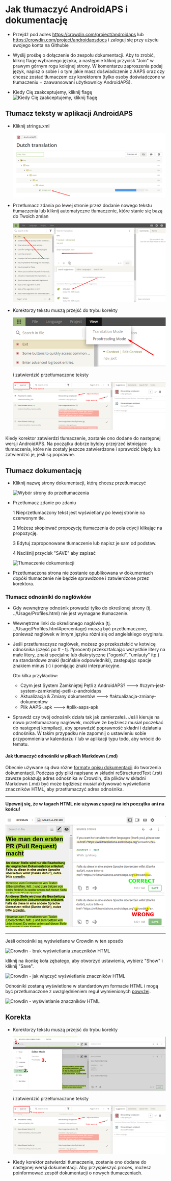 # Jak tłumaczyć AndroidAPS i dokumentację

* Przejdź pod adres <https://crowdin.com/project/androidaps> lub <https://crowdin.com/project/androidapsdocs> i zaloguj się przy użyciu swojego konta na Githubie

* Wyślij prośbę o dołączenie do zespołu dokumentacji. Aby to zrobić, kliknij flagę wybranego języka, a następnie kliknij przycisk "Join" w prawym górnym rogu kolejnej strony. W komentarzu zaproszenia podaj język, napisz o sobie i o tym jakie masz doświadczenie z AAPS oraz czy chcesz zostać tłumaczem czy korektorem (tylko osoby doświadczone w tłumaczeniu + zaawansowani użytkownicy AndroidAPS).

* Kiedy Cię zaakceptujemy, kliknij flagę ![Kiedy Cię zaakceptujemy, kliknij flagę](./images/translation_flags2019.png)

## Tłumacz teksty w aplikacji AndroidAPS

* Kliknij strings.xml
    
    ![Kliknij strings.xml](./images/translations-click-strings.png)

* Przetłumacz zdania po lewej stronie przez dodanie nowego tekstu tłumaczenia lub kliknij automatyczne tłumaczenie, które stanie się bazą do Twoich zmian
    
    ![Tłumaczenie aplikacji](./images/translations-translate.png)

* Korektorzy tekstu muszą przejść do trybu korekty
    
    ![Tryb korekty aplikacji](./images/translations-proofreading-mode.png)
    
    i zatwierdzić przetłumaczone teksty
    
    ![Zatwierdzanie tekstów](./images/translations-proofreading.png)

Kiedy korektor zatwierdzi tłumaczenie, zostanie ono dodane do następnej wersji AndroidAPS. Na początku dobrze byłoby przejrzeć istniejące tłumaczenia, które nie zostały jeszcze zatwierdzone i sprawdzić błędy lub zatwierdzić je, jeśli są poprawne.

## Tłumacz dokumentację

* Kliknij nazwę strony dokumentacji, którą chcesz przetłumaczyć
    
    ![Wybór strony do przetłumaczenia](./images/translation_WikiPage.png)

* Przetłumacz zdanie po zdaniu
    
    1 Nieprzetłumaczony tekst jest wyświetlany po lewej stronie na czerwonym tle.
    
    2 Możesz skopiować propozycję tłumaczenia do pola edycji klikając na propozycję.
    
    3 Edytuj zaproponowane tłumaczenie lub napisz je sam od podstaw.
    
    4 Naciśnij przycisk "SAVE" aby zapisać
    
    ![Tłumaczenie dokumentacji](./images/translation_WikiTranslate.png)

* Przetłumaczona strona nie zostanie opublikowana w dokumentach dopóki tłumaczenie nie będzie sprawdzone i zatwierdzone przez korektora.

### Tłumacz odnośniki do nagłówków

* Gdy wewnętrzny odnośnik prowadzi tylko do określonej strony (tj. ../Usage/Profiles.html) nie jest wymagane tłumaczenie.
* Wewnętrzne linki do określonego nagłówka (tj. ../Usage/Profiles.html#percentage) muszą być przetłumaczone, ponieważ nagłówek w innym języku różni się od angielskiego oryginału.
* Jeśli przetłumaczysz nagłówek, możesz go przekształcić w kotwicę odnośnika (część po # - tj. #procent) przekształcając wszystkie litery na małe litery, znaki specjalne lub diakrytyczne ("ogonki", "umlauty" itp.) na standardowe znaki (łacińskie odpowiedniki), zastępując spacje znakiem minus (-) i pomijając znaki interpunkcyjne.
    
    Oto kilka przykładów:
    
    * Czym jest System Zamkniętej Pętli z AndroidAPS? \---> #czym-jest-system-zamknietej-petli-z-androidaps
    * Aktualizacja & Zmiany dokumentów \---> #aktualizacja-zmiany-dokumentow
    * Plik AAPS-.apk \---> #plik-aaps-apk

* Sprawdź czy twój odnośnik działa tak jak zamierzałeś. Jeśli kieruje na nowo przetłumaczony nagłówek, możliwe że będziesz musiał poczekać do następnej kompilacji, aby sprawdzić poprawność składni i działania odnośnika. W takim przypadku nie zapomnij o ustawieniu sobie przypomnienia w kalendarzu / lub w aplikacji typu todo, aby wrócić do tematu.

#### Jak tłumaczyć odnośniki w plikach Markdown (.md)

Obecnie używane są dwa różne [formaty opisu dokumentacji](./make-a-PR#code-syntax) do tworzenia dokumentacji. Podczas gdy pliki napisane w składni reStructuredText (.rst) zawsze pokazują adres odnośnika w Crowdin, dla plików w składni Markdown (.md) być może będziesz musiał aktywować wyświetlanie znaczników HTML, aby przetłumaczyć adres odnośnika.

* * *

**Upewnij się, że w tagach HTML nie używasz spacji na ich początku ani na końcu!**

![Crodwin - tag HTML bez znaków spacji](./images/Crowdin_HTMLtag.png)

* * *

Jeśli odnośniki są wyświetlane w Crowdin w ten sposób

![Crowdin - brak wyświetlania znaczników HTML](./images/CrowdinShowURL1.png)

kliknij na ikonkę koła zębatego, aby otworzyć ustawienia, wybierz "Show" i kliknij "Save".

![Crowdin - jak włączyć wyświetlanie znaczników HTML](./images/CrowdinShowURL2.png)

Odnośniki zostaną wyświetlone w standardowym formacie HTML i mogą być przetłumaczone z uwzględnieniem reguł wymienionych [powyżej](./translations#tlumacz-odnosniki-do-naglowkow).

![Crowdin - wyświetlanie znaczników HTML](./images/CrowdinShowURL3.png)

## Korekta

* Korektorzy tekstu muszą przejść do trybu korekty
    
    ![Tryb korekty dokumentacji](./images/translation_WikiProofreading.png)
    
    i zatwierdzić przetłumaczone teksty
    
    ![Zatwierdzanie tekstów](./images/translations-proofreading.png)

* Kiedy korektor zatwierdzi tłumaczenie, zostanie ono dodane do następnej wersji dokumentacji. Aby przyspieszyć proces, możesz poinformować zespół dokumentacji o nowych tłumaczeniach.